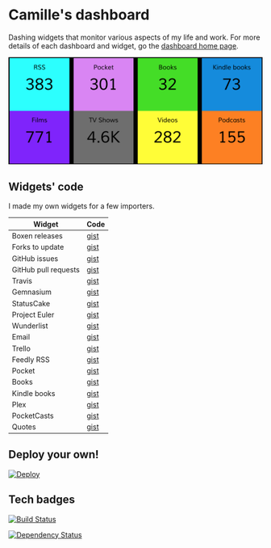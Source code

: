 # Camille's dashboard

Dashing widgets that monitor various aspects of my life and work. For more details of each dashboard and widget, go the [dashboard home page](http://dashboard.camillebaldock.com).

![Screenshot](screenshot.png)

## Widgets' code

I made my own widgets for a few importers.

Widget | Code
----- | ------
Boxen releases | [gist](https://gist.github.com/camilleldn/03e617de7bde53f179a2)
Forks to update | [gist](https://gist.github.com/camilleldn/1d4eedb3d6564b423bdd)
GitHub issues | [gist](https://gist.github.com/camilleldn/2aacd5153a15c7def1a3)
GitHub pull requests | [gist](https://gist.github.com/camilleldn/b73b963bf51956b459d5)
Travis | [gist](https://gist.github.com/camilleldn/e83b1859d385b05f214e)
Gemnasium | [gist](https://gist.github.com/camilleldn/f8a5d9487a6ecb019b88)
StatusCake | [gist](https://gist.github.com/camilleldn/ba2e46052dc8da7b9624)
Project Euler | [gist](https://gist.github.com/camilleldn/a29450249721e1686cb8)
Wunderlist | [gist](https://gist.github.com/camilleldn/1092f66251ad1461b473)
Email | [gist](https://gist.github.com/camilleldn/10709a0ec6b25323f1cb)
Trello | [gist](https://gist.github.com/camilleldn/cda910d857f4c6225f75)
Feedly RSS | [gist](https://gist.github.com/camilleldn/e7756c5067bc11323aee)
Pocket | [gist](https://gist.github.com/camilleldn/faff5cd21dee6a64867a)
Books | [gist](https://gist.github.com/camilleldn/4f873e77cc625ba3632b)
Kindle books | [gist](https://gist.github.com/camilleldn/3eb233168e62fab96de2)
Plex | [gist](https://gist.github.com/camilleldn/b3df4f58efe938d05912)
PocketCasts | [gist](https://gist.github.com/camilleldn/40db50ad9bef72c7c304)
Quotes | [gist](https://gist.github.com/camilleldn/920042990c6f9c121f58)

## Deploy your own!

[![Deploy](https://www.herokucdn.com/deploy/button.png)](https://heroku.com/deploy)

## Tech badges

[![Build Status](https://travis-ci.org/camilleldn/dashboard.svg)](https://travis-ci.org/camilleldn/dashboard)

[![Dependency Status](https://gemnasium.com/camilleldn/dashboard.svg)](https://gemnasium.com/camilleldn/dashboard)
